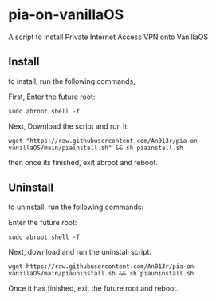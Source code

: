 # pia-on-vanillaOS
A script to install Private Internet Access VPN onto VanillaOS

## Install

to install, run the following commands,

First, Enter the future root:

`sudo abroot shell -f`

Next, Download the script and run it:

`wget "https://raw.githubusercontent.com/An013r/pia-on-vanillaOS/main/piainstall.sh" && sh piainstall.sh`

then once its finished, exit abroot and reboot.

## Uninstall
to uninstall, run the following commands:

Enter the future root:

`sudo abroot shell -f`

Next, download and run the uninstall script:

`wget https://raw.githubusercontent.com/An013r/pia-on-vanillaOS/main/piauninstall.sh && sh piauninstall.sh`

Once it has finished, exit the future root and reboot.
